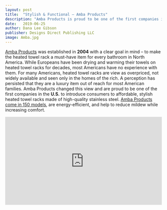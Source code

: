```yaml
---
layout: post
title:  "Stylish & Functional – Amba Products"
description: "Amba Products is proud to be one of the first companies in the U.S. to introduce consumers to affordable, stylish heated towel racks made of high-quality stainless steel."
date:   2019-06-25
author: Dana Lee Gibson
publisher: Designs Direct Publishing LLC
image: Amba.jpg
---
```


[Amba Products](https://ambaproducts.com/) was established in **2004** with a clear goal in mind – to make the heated towel rack a must-have item for every bathroom in North America. <!--more-->While Europeans have been drying and warming their towels on heated towel racks for decades, most Americans have no experience with them. For many Americans, heated towel racks are view as overpriced, not widely available and seen only in the homes of the rich. A perception has persisted that they are a luxury item out of reach for most American families. Amba Products changed this view and are proud to be one of the first companies in the **U.S.** to introduce consumers to affordable, stylish heated towel racks made of high-quality stainless steel. [Amba Products come in 150 models](https://ambaproducts.com/), are energy-efficient, and help to reduce mildew while increasing comfort.

<style>.embed-container { position: relative; padding-bottom: 56.25%; height: 0; overflow: hidden; max-width: 100%; } .embed-container iframe, .embed-container object, .embed-container embed { position: absolute; top: 0; left: 0; width: 100%; height: 100%; }</style><div class='embed-container'><iframe src='https://www.youtube.com/embed/Xc7Z29X0nc4' frameborder='0' allowfullscreen></iframe></div>
